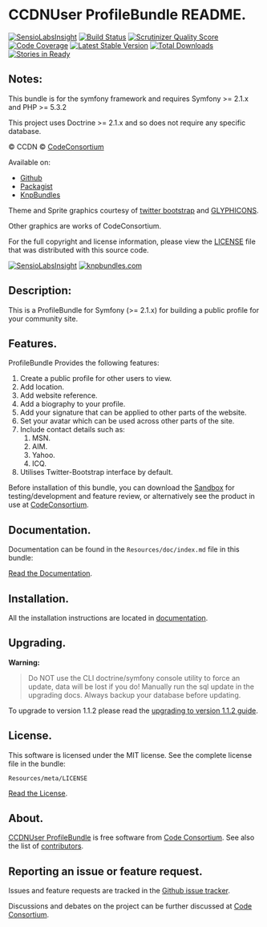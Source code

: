 CCDNUser ProfileBundle README.
==============================

[![SensioLabsInsight](https://insight.sensiolabs.com/projects/05540b2f-b043-466a-904e-5078c6102c23/mini.png)](https://insight.sensiolabs.com/projects/05540b2f-b043-466a-904e-5078c6102c23) [![Build Status](https://secure.travis-ci.org/codeconsortium/CCDNUserProfileBundle.png)](https://travis-ci.org/codeconsortium/CCDNUserProfileBundle) [![Scrutinizer Quality Score](https://scrutinizer-ci.com/g/codeconsortium/CCDNUserProfileBundle/badges/quality-score.png?s=6ba4b789f6f2c627596883bc3c6eaa5f82b862a4)](https://scrutinizer-ci.com/g/codeconsortium/CCDNUserProfileBundle/) [![Code Coverage](https://scrutinizer-ci.com/g/codeconsortium/CCDNUserProfileBundle/badges/coverage.png?s=3b3145eb6bf59d513c64ac96dec88f50cc47f952)](https://scrutinizer-ci.com/g/codeconsortium/CCDNUserProfileBundle/) [![Latest Stable Version](https://poser.pugx.org/codeconsortium/ccdn-user-profile-bundle/v/stable.png)](https://packagist.org/packages/codeconsortium/ccdn-user-profile-bundle) [![Total Downloads](https://poser.pugx.org/codeconsortium/ccdn-user-profile-bundle/downloads.png)](https://packagist.org/packages/codeconsortium/ccdn-user-profile-bundle) [![Stories in Ready](https://badge.waffle.io/codeconsortium/ccdnuserprofilebundle.png?label=ready)](https://waffle.io/codeconsortium/ccdnuserprofilebundle)

## Notes: 

This bundle is for the symfony framework and requires Symfony >= 2.1.x and PHP >= 5.3.2
  
This project uses Doctrine >= 2.1.x and so does not require any specific database.
  

&copy; CCDN &copy; [CodeConsortium](http://www.codeconsortium.com/)

Available on:
* [Github](http://www.github.com/codeconsortium/CCDNUserProfileBundle)
* [Packagist](https://packagist.org/packages/codeconsortium/ccdn-user-profile-bundle)
* [KnpBundles](http://knpbundles.com/codeconsortium/CCDNUserProfileBundle)

Theme and Sprite graphics courtesy of [twitter bootstrap](http://twitter.github.com/bootstrap/index.html) and [GLYPHICONS](http://glyphicons.com/).

Other graphics are works of CodeConsortium.

For the full copyright and license information, please view the [LICENSE](http://github.com/codeconsortium/CCDNUserProfileBundle/blob/master/Resources/meta/LICENSE) file that was distributed with this source code.

[![SensioLabsInsight](https://insight.sensiolabs.com/projects/05540b2f-b043-466a-904e-5078c6102c23/big.png)](https://insight.sensiolabs.com/projects/05540b2f-b043-466a-904e-5078c6102c23)
[![knpbundles.com](http://knpbundles.com/codeconsortium/CCDNUserProfileBundle/badge-short)](http://knpbundles.com/codeconsortium/CCDNUserProfileBundle) 

## Description:

This is a ProfileBundle for Symfony (>= 2.1.x) for building a public profile for your community site.

## Features.

ProfileBundle Provides the following features:

1. Create a public profile for other users to view.
2. Add location.
3. Add website reference.
4. Add a biography to your profile.
5. Add your signature that can be applied to other parts of the website.
6. Set your avatar which can be used across other parts of the site.
7. Include contact details such as:
	1. MSN.
	2. AIM.
	3. Yahoo.
	4. ICQ.
8. Utilises Twitter-Bootstrap interface by default.

Before installation of this bundle, you can download the [Sandbox](https://github.com/codeconsortium/CCDNSandBox) for testing/development and feature review, or alternatively see the product in use at [CodeConsortium](http://www.codeconsortium.com).

## Documentation.

Documentation can be found in the `Resources/doc/index.md` file in this bundle:

[Read the Documentation](http://github.com/codeconsortium/CCDNUserProfileBundle/blob/master/Resources/doc/index.md).

## Installation.

All the installation instructions are located in [documentation](http://github.com/codeconsortium/CCDNUserProfileBundle/blob/master/Resources/doc/install.md).

## Upgrading.

**Warning:**

> Do NOT use the CLI doctrine/symfony console utility to force an update, data will be lost if you do!
> Manually run the sql update in the upgrading docs. Always backup your database before updating.

To upgrade to version 1.1.2 please read the [upgrading to version 1.1.2 guide](http://github.com/codeconsortium/CCDNUserProfileBundle/blob/v1.1.2/Resources/doc/upgrading_to_1_1_2.md).

## License.

This software is licensed under the MIT license. See the complete license file in the bundle:

	Resources/meta/LICENSE

[Read the License](http://github.com/codeconsortium/CCDNUserProfileBundle/blob/master/Resources/meta/LICENSE).

## About.

[CCDNUser ProfileBundle](http://github.com/codeconsortium/CCDNUserProfileBundle) is free software from [Code Consortium](http://www.codeconsortium.com). 
See also the list of [contributors](http://github.com/codeconsortium/CCDNUserProfileBundle/contributors).

## Reporting an issue or feature request.

Issues and feature requests are tracked in the [Github issue tracker](http://github.com/codeconsortium/CCDNUserProfileBundle/issues).

Discussions and debates on the project can be further discussed at [Code Consortium](http://www.codeconsortium.com).
